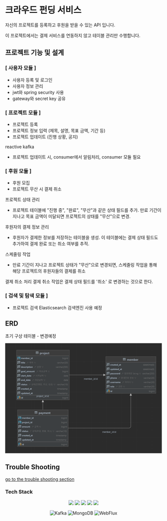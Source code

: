 #  크라우드 펀딩 서비스

자신의 프로젝트를 등록하고 후원을 받을 수 있는 API 입니다.

이 프로젝트에서는 결제 서비스를 연동하지 않고 테이블 관리만 수행합니다. 

## 프로젝트 기능 및 설계

### [ 사용자 모듈 ]

- 사용자 등록 및 로그인
- 사용자 정보 관리
- jwt와 spring security 사용
- gateway와 secret key 공유

### [ 프로젝트 모듈 ]

- 프로젝트 등록
- 프로젝트 정보 입력 (제목, 설명, 목표 금액, 기간 등)
- 프로젝트 업데이트 (진행 상황, 공지)

reactive kafka
- 프로젝트 업데이트 시, consumer에서 알림처리, consumer 모듈 필요

### [ 후원 모듈 ]

- 후원 모집
- 프로젝트 무산 시 결제 취소 

프로젝트 상태 관리
- 프로젝트 테이블에 "진행 중", "완료", "무산"과 같은 상태 필드를 추가. 만료 기간이 지나고 목표 금액이 미달되면 프로젝트의 상태를 "무산"으로 변경.

후원자의 결제 정보 관리
- 후원자가 결제한 정보를 저장하는 테이블을 생성. 이 테이블에는 결제 상태 필드도 추가하여 결제 완료 또는 취소 여부를 추적.

스케줄링 작업
- 만료 기간이 지나고 프로젝트 상태가 "무산"으로 변경되면, 스케줄링 작업을 통해 해당 프로젝트의 후원자들의 결제를 취소

결제 취소 처리
결제 취소 작업은 결제 상태 필드를 '취소' 로 변경하는 것으로 한다. 

### [ 검색 및 탐색 모듈 ]


- 프로젝트 검색 Elasticsearch 검색엔진 사용 예정


## ERD
 초기 구상 테이블 - 변경예정
 
 <img src="doc/image/erd_3.png"/>
 
## Trouble Shooting

[go to the trouble shooting section](doc/TROUBLE_SHOOTING.md)


### Tech Stack

<div align=center> 
  <img src="https://img.shields.io/badge/SpringBoot-6DB33F?style=for-the-square&logo=SpringBoot&logoColor=white"/>
  <img src="https://img.shields.io/badge/Java-007396?style=for-the-square&logo=java&logoColor=white">
  <img src="https://img.shields.io/badge/github-181717?style=for-the-square&logo=github&logoColor=white">
  <img src="https://img.shields.io/badge/Docker-2496ED?style=for-the-square&logo=Docker&logoColor=white"/> 
  <img src="https://img.shields.io/badge/gradle-02303A?style=for-the-square&logo=gradle&logoColor=white">
  
![Kafka](https://img.shields.io/badge/Kafka-000000?style=for-the-square&logo=apache%20kafka&logoColor=white)
![MongoDB](https://img.shields.io/badge/MongoDB-47A248?style=for-the-square&logo=mongodb&logoColor=white)
![WebFlux](https://img.shields.io/badge/WebFlux-FF4088?style=for-the-square&logo=spring&logoColor=white)
</div>

